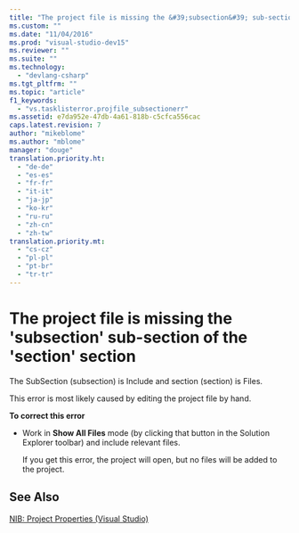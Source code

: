 ```yaml
---
title: "The project file is missing the &#39;subsection&#39; sub-section of the &#39;section&#39; section | Microsoft Docs"
ms.custom: ""
ms.date: "11/04/2016"
ms.prod: "visual-studio-dev15"
ms.reviewer: ""
ms.suite: ""
ms.technology: 
  - "devlang-csharp"
ms.tgt_pltfrm: ""
ms.topic: "article"
f1_keywords: 
  - "vs.tasklisterror.projfile_subsectionerr"
ms.assetid: e7da952e-47db-4a61-818b-c5cfca556cac
caps.latest.revision: 7
author: "mikeblome"
ms.author: "mblome"
manager: "douge"
translation.priority.ht: 
  - "de-de"
  - "es-es"
  - "fr-fr"
  - "it-it"
  - "ja-jp"
  - "ko-kr"
  - "ru-ru"
  - "zh-cn"
  - "zh-tw"
translation.priority.mt: 
  - "cs-cz"
  - "pl-pl"
  - "pt-br"
  - "tr-tr"
---
```

# The project file is missing the &#39;subsection&#39; sub-section of the &#39;section&#39; section
The SubSection (subsection) is Include and section (section) is Files.  
  
 This error is most likely caused by editing the project file by hand.  
  
 **To correct this error**  
  
-   Work in **Show All Files** mode (by clicking that button in the Solution Explorer toolbar) and include relevant files.  
  
     If you get this error, the project will open, but no files will be added to the project.  
  
## See Also  
 [NIB: Project Properties (Visual Studio)](http://msdn.microsoft.com/en-us/eb4c97ed-f667-4850-98d0-6e2a4d21bbca)